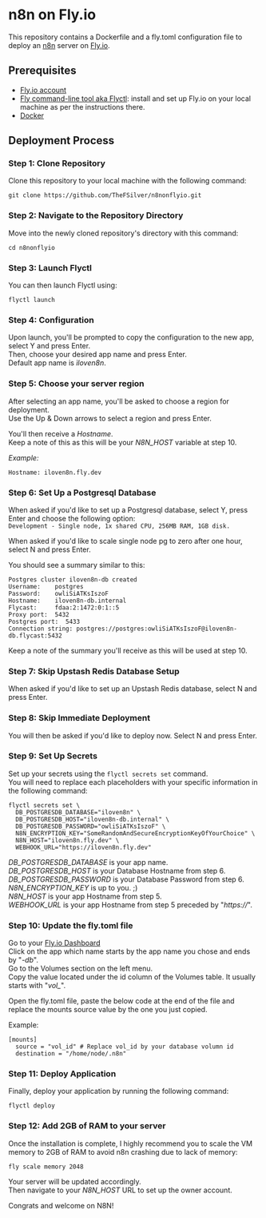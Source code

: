 # n8n on Fly.io
This repository contains a Dockerfile and a fly.toml configuration file to deploy an [n8n](https://github.com/n8n-io) server on [Fly.io](https://fly.io).

## Prerequisites
- [Fly.io account](https://fly.io/)  
- [Fly command-line tool aka Flyctl](https://fly.io/docs/getting-started/installing-flyctl/): install and set up Fly.io on your local machine as per the instructions there.  
- [Docker](https://www.docker.com/products/docker-desktop)

## Deployment Process  
### Step 1: Clone Repository  
Clone this repository to your local machine with the following command:
```
git clone https://github.com/TheFSilver/n8nonflyio.git
``` 

### Step 2: Navigate to the Repository Directory  
Move into the newly cloned repository's directory with this command:
```
cd n8nonflyio
```

### Step 3: Launch Flyctl
You can then launch Flyctl using:
```
flyctl launch
```

### Step 4: Configuration
Upon launch, you'll be prompted to copy the configuration to the new app, select Y and press Enter.  
Then, choose your desired app name and press Enter.  
Default app name is *ìloven8n*.

### Step 5: Choose your server region
After selecting an app name, you'll be asked to choose a region for deployment.  
Use the Up & Down arrows to select a region and press Enter.  

You'll then receive a *Hostname*.  
Keep a note of this as this will be your *N8N_HOST* variable at step 10.  

*Example:*  
```
Hostname: iloven8n.fly.dev
```

### Step 6: Set Up a Postgresql Database
When asked if you'd like to set up a Postgresql database, select Y, press Enter and choose the following option:  
```Development - Single node, 1x shared CPU, 256MB RAM, 1GB disk.```  

When asked if you'd like to scale single node pg to zero after one hour, select N and press Enter.  

You should see a summary similar to this:
```
Postgres cluster iloven8n-db created
Username:    postgres
Password:    owliSiATKsIszoF
Hostname:    iloven8n-db.internal
Flycast:     fdaa:2:1472:0:1::5
Proxy port:  5432
Postgres port:  5433
Connection string: postgres://postgres:owliSiATKsIszoF@iloven8n-db.flycast:5432    
```
Keep a note of the summary you'll receive as this will be used at step 10.

### Step 7: Skip Upstash Redis Database Setup
When asked if you'd like to set up an Upstash Redis database, select N and press Enter.

### Step 8: Skip Immediate Deployment
You will then be asked if you'd like to deploy now. Select N and press Enter.

### Step 9: Set Up Secrets
Set up your secrets using the `flyctl secrets set` command.  
You will need to replace each placeholders with your specific information in the following command:
```
flyctl secrets set \
  DB_POSTGRESDB_DATABASE="iloven8n" \
  DB_POSTGRESDB_HOST="iloven8n-db.internal" \
  DB_POSTGRESDB_PASSWORD="owliSiATKsIszoF" \
  N8N_ENCRYPTION_KEY="SomeRandomAndSecureEncryptionKeyOfYourChoice" \
  N8N_HOST="iloven8n.fly.dev" \
  WEBHOOK_URL="https://iloven8n.fly.dev"
```
*DB_POSTGRESDB_DATABASE* is your app name.  
*DB_POSTGRESDB_HOST* is your Database Hostname from step 6.  
*DB_POSTGRESDB_PASSWORD* is your Database Password from step 6.  
*N8N_ENCRYPTION_KEY* is up to you. ;)  
*N8N_HOST* is your app Hostname from step 5.  
*WEBHOOK_URL* is your app Hostname from step 5 preceded by "*https://*".  

### Step 10: Update the fly.toml file
Go to your [Fly.io Dashboard](https://fly.io/dashboard/)  
Click on the app which name starts by the app name you chose and ends by "*-db*".  
Go to the Volumes section on the left menu.  
Copy the value located under the id column of the Volumes table. It usually starts with "*vol_*".  

Open the fly.toml file, paste the below code at the end of the file and replace the mounts source value by the one you just copied.  

Example:  
```
[mounts]
  source = "vol_id" # Replace vol_id by your database volumn id
  destination = "/home/node/.n8n"
```

### Step 11: Deploy Application
Finally, deploy your application by running the following command:
```
flyctl deploy
```

### Step 12: Add 2GB of RAM to your server
Once the installation is complete, I highly recommend you to scale the VM memory to 2GB of RAM to avoid n8n crashing due to lack of memory:  
```
fly scale memory 2048
```
Your server will be updated accordingly.  
Then navigate to your *N8N_HOST* URL to set up the owner account.

Congrats and welcome on N8N!
